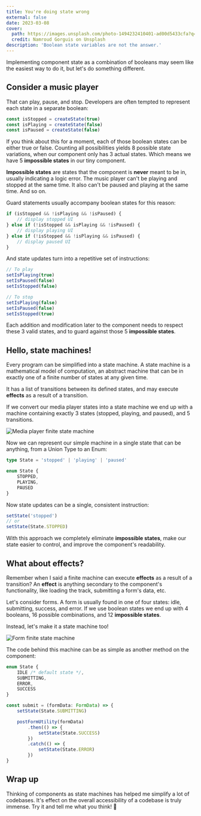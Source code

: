 ```yaml
---
title: You're doing state wrong
external: false
date: 2023-03-08
cover:
  path: https://images.unsplash.com/photo-1494232410401-ad00d5433cfa?q=80&w=2070&auto=format&fit=crop&ixlib=rb-4.0.3&ixid=M3wxMjA3fDB8MHxwaG90by1wYWdlfHx8fGVufDB8fHx8fA%3D%3D
  credit: Namroud Gorguis on Unsplash
description: 'Boolean state variables are not the answer.'
---
```


Implementing component state as a combination of booleans may seem like the
easiest way to do it, but let's do something different.

## Consider a music player

That can play, pause, and stop. Developers are often tempted to represent
each state in a separate boolean:

```typescript
const isStopped = createState(true)
const isPlaying = createState(false)
const isPaused = createState(false)
```

If you think about this for a moment, each of those boolean states can be either
true or false. Counting all possibilities yields 8 possible state variations, when our
component only has 3 actual states. Which means we have 5 **impossible states** in
our tiny component.

**Impossible states** are states that the component is **never** meant to be in,
usually indicating a logic error. The music player can't be playing and stopped
at the same time. It also can't be paused and playing at the same time. And so on.

Guard statements usually accompany boolean states for this reason:

```typescript
if (isStopped && !isPlaying && !isPaused) {
	// display stopped UI
} else if (!isStopped && isPlaying && !isPaused) {
	// display playing UI
} else if (!isStopped && !isPlaying && isPaused) {
	// display paused UI
}
```

And state updates turn into a repetitive set of instructions:

```typescript
// To play
setIsPlaying(true)
setIsPaused(false)
setIsStopped(false)

// To stop
setIsPlaying(false)
setIsPaused(false)
setIsStopped(true)
```

Each addition and modification later to the component needs to respect these 3
valid states, and to guard against those 5 **impossible states**.

## Hello, state machines!

Every program can be simplified into a state machine. A state machine is a
mathematical model of computation, an abstract machine that can be in exactly
one of a finite number of states at any given time.

It has a list of transitions between its defined states, and may execute
**effects** as a result of a transition.

If we convert our media player states into a state machine we end up with a
machine containing exactly 3 states (stopped, playing, and paused), and 5 transitions.

![Media player finite state machine](/images/music-player-state.jpg)

Now we can represent our simple machine in a single state that can be anything,
from a Union Type to an Enum:

```typescript
type State = 'stopped' | 'playing' | 'paused'

enum State {
	STOPPED,
	PLAYING,
	PAUSED
}
```

Now state updates can be a single, consistent instruction:

```typescript
setState('stopped')
// or
setState(State.STOPPED)
```

With this approach we completely eliminate **impossible states**, make our state
easier to control, and improve the component's readability.

## What about effects?

Remember when I said a finite machine can execute **effects** as a result of a
transition? An **effect** is anything secondary to the component's
functionality, like loading the track, submitting a form's data, etc.

Let's consider forms. A form is usually found in one of four states: idle,
submitting, success, and error. If we use boolean states we end up with 4
booleans, 16 possible combinations, and 12 **impossible states**.

Instead, let's make it a state machine too!

![Form finite state machine](/images/form-state.jpg)

The code behind this machine can be as simple as another method on the
component:

```typescript
enum State {
	IDLE /* default state */,
	SUBMITTING,
	ERROR,
	SUCCESS
}

const submit = (formData: FormData) => {
	setState(State.SUBMITTING)

	postFormUtility(formData)
		.then(() => {
			setState(State.SUCCESS)
		})
		.catch(() => {
			setState(State.ERROR)
		})
}
```

## Wrap up

Thinking of components as state machines has helped me simplify a lot of
codebases. It's effect on the overall accessibility of a codebase is truly
immense. Try it and tell me what you think! 👀
